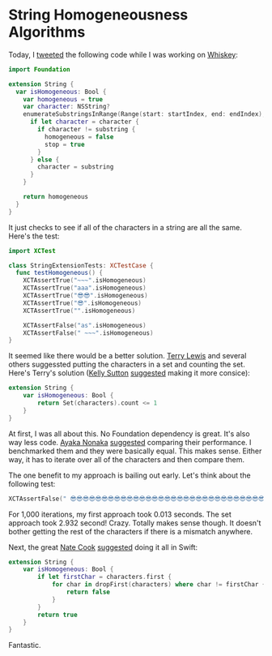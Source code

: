 # String Homogeneousness Algorithms

Today, I [tweeted](https://twitter.com/soffes/status/614877572388630528) the following code while I was working on [Whiskey](http://usewhiskey.com):

```swift
import Foundation

extension String {
  var isHomogeneous: Bool {
    var homogeneous = true
    var character: NSString?
    enumerateSubstringsInRange(Range(start: startIndex, end: endIndex), options: [.ByComposedCharacterSequences]) { substring, _, _, stop in
      if let character = character {
        if character != substring {
          homogeneous = false
          stop = true
        }
      } else {
        character = substring
      }
    }

    return homogeneous
  }
}
```

It just checks to see if all of the characters in a string are all the same. Here's the test:

```swift
import XCTest

class StringExtensionTests: XCTestCase {
  func testHomogeneous() {
    XCTAssertTrue("~~~".isHomogeneous)
    XCTAssertTrue("aaa".isHomogeneous)
    XCTAssertTrue("😎😎".isHomogeneous)
    XCTAssertTrue("😎".isHomogeneous)
    XCTAssertTrue("".isHomogeneous)

    XCTAssertFalse("as".isHomogeneous)
    XCTAssertFalse(" ~~~".isHomogeneous)
}
```

It seemed like there would be a better solution. [Terry Lewis](https://twitter.com/TLewisII) and several others suggessted putting the characters in a set and counting the set. Here's Terry's solution ([Kelly Sutton](https://twitter.com/kellysutton) [suggested](https://twitter.com/KellySutton/status/614882186542452736) making it more consice):

```swift
extension String {
    var isHomogeneous: Bool {
        return Set(characters).count <= 1
    }
}
```

At first, I was all about this. No Foundation dependency is great. It's also way less code. [Ayaka Nonaka](https://twitter.com/ayanonagon) [suggested](https://twitter.com/ayanonagon/status/614880711820992512) comparing their performance. I benchmarked them and they were basically equal. This makes sense. Either way, it has to iterate over all of the characters and then compare them.

The one benefit to my approach is bailing out early. Let's think about the following test:

```swift
XCTAssertFalse(" 😎😎😎😎😎😎😎😎😎😎😎😎😎😎😎😎😎😎😎😎😎😎😎😎😎😎😎😎😎😎😎😎😎😎😎😎😎😎😎😎😎😎😎😎😎😎😎😎😎😎😎😎😎😎😎😎😎😎😎😎😎😎😎😎😎😎😎😎😎😎😎😎😎😎😎😎😎😎😎😎😎😎😎😎😎😎😎😎😎😎😎😎😎😎😎😎😎😎😎😎😎😎😎😎😎😎😎😎😎😎😎😎😎😎😎😎😎😎😎😎😎😎😎😎😎😎😎😎😎😎😎😎😎😎😎😎😎😎😎😎😎😎😎😎😎😎😎😎😎😎😎😎😎😎😎😎😎😎😎😎😎😎😎😎😎😎😎😎😎😎😎😎😎😎😎😎😎😎😎😎😎😎😎😎😎😎😎😎😎😎😎😎😎😎😎😎😎😎😎😎😎😎😎😎😎😎😎😎😎😎😎😎😎😎😎😎😎😎😎😎😎😎😎😎😎😎😎😎😎😎😎😎😎😎😎😎😎😎😎😎😎😎😎😎😎😎😎😎😎😎😎😎😎😎😎😎😎😎😎😎😎😎😎😎😎😎😎😎😎😎😎😎😎😎😎😎😎😎😎😎😎😎😎😎😎😎😎😎😎😎😎😎😎😎😎😎😎😎😎😎😎😎😎😎😎😎😎😎😎😎😎😎😎😎😎😎😎😎😎😎😎😎😎😎😎😎😎😎😎😎😎😎😎😎😎😎😎😎😎😎😎😎😎😎😎😎😎😎😎😎😎😎😎😎😎😎😎😎😎😎😎😎😎😎😎😎😎😎😎😎😎😎😎😎😎😎😎😎😎😎😎😎😎😎😎😎😎😎😎😎😎😎😎😎😎😎😎😎😎😎😎😎😎😎😎😎😎😎😎😎😎😎😎😎😎😎😎😎😎😎😎😎😎😎😎😎😎😎😎😎😎😎😎😎😎😎😎😎😎😎😎😎😎😎😎😎😎😎😎😎😎😎😎😎😎😎😎😎😎😎😎😎😎😎😎😎😎😎😎😎😎😎😎😎😎😎😎😎😎😎😎😎😎😎😎😎😎😎😎😎😎😎😎😎😎😎😎😎😎😎😎😎😎😎😎😎😎😎😎😎😎😎😎😎😎😎😎😎😎😎😎😎😎😎😎😎😎😎😎😎😎😎😎😎😎😎😎😎😎😎😎😎😎😎😎😎😎😎😎😎😎😎😎😎😎😎😎😎😎😎😎😎😎😎😎😎😎😎😎😎😎😎😎😎😎😎😎😎😎😎😎😎😎😎😎😎😎😎😎😎😎😎😎😎😎😎 ".isHomogeneous)
```

For 1,000 iterations, my first approach took 0.013 seconds. The set approach took 2.932 second! Crazy. Totally makes sense though. It doesn't bother getting the rest of the characters if there is a mismatch anywhere.

Next, the great [Nate Cook](https://twitter.com/nnnnnnnn) [suggested](https://twitter.com/nnnnnnnn/status/614893914474967040) doing it all in Swift:

```swift
extension String {
    var isHomogeneous: Bool {
        if let firstChar = characters.first {
            for char in dropFirst(characters) where char != firstChar {
                return false
            }
        }
        return true
    }
}
```

Fantastic.

